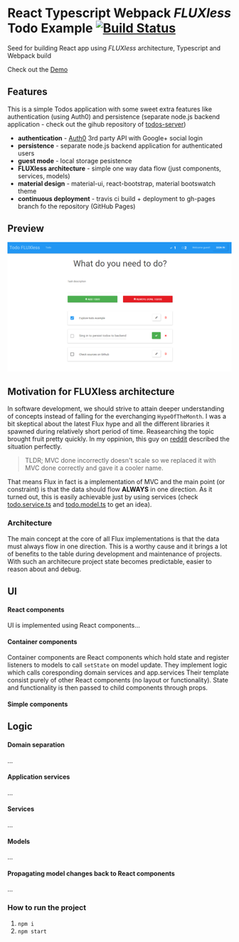 # React Typescript Webpack *FLUXless* Todo Example [![Build Status](https://travis-ci.org/tomastrajan/react-typescript-webpack.svg)](https://travis-ci.org/tomastrajan/react-typescript-webpack)
Seed for building React app using *FLUXless* architecture, Typescript and Webpack build

Check out the [Demo](http://tomastrajan.github.io/react-typescript-webpack/)

## Features
This is a simple Todos application with some sweet extra features like authentication (using Auth0) and persistence (separate node.js backend application - check out the gihub repository of [todos-server](https://github.com/tomastrajan/todos-server))

* **authentication** - [Auth0](https://auth0.com/) 3rd party API with Google+ social login
* **persistence** - separate node.js backend application for authenticated users
* **guest mode** - local storage pesistence
* **FLUXless architecture** - simple one way data flow (just components, services, models)
* **material design** - material-ui, react-bootstrap, material bootswatch theme
* **continuous deployment** - travis ci build + deployment to gh-pages branch fo the repository (GitHub Pages)

## Preview 

![Components](/assets/screenshot1.png?raw=true "React Typescript Webpack FLUXless Example")

## Motivation for FLUXless architecture
In software development, we should strive to attain deeper understanding of concepts instead of falling for the  everchanging `HypeOfTheMonth`. I was a bit skeptical about the latest Flux hype and all the different libraries it spawned during relatively short period of time. Reasearching the topic brought fruit pretty quickly. In my oppinion, this guy on [reddit](https://www.reddit.com/r/programming/comments/25nrb5/facebook_mvc_does_not_scale_use_flux_instead/) described the situation perfectly.


> TLDR; MVC done incorrectly doesn't scale so we replaced it with MVC done correctly and gave it a cooler name.


That means Flux in fact is a implementation of MVC and the main point (or constraint) is that the data should flow **ALWAYS** in one direction.
As it turned out, this is easily achievable just by using services (check 
[todo.service.ts](https://github.com/tomastrajan/react-typescript-webpack/blob/master/src/todo/todo.service.ts) and 
[todo.model.ts](https://github.com/tomastrajan/react-typescript-webpack/blob/master/src/todo/todo.model.ts) to get an idea). 


### Architecture
The main concept at the core of all Flux implementations is that the data must always flow in one direction. This is a worthy cause and it brings a lot of benefits to the table during development and maintenance of projects. With such an architecure project state becomes predictable, easier to reason about and debug. 

## UI
#### React components
UI is implemented using React components...

#### Container components
Container components are React components which hold state and register listeners to models to call `setState` on model update. They implement logic which calls coresponding domain services and app.services Their template consist purely of other React components (no layout or functionality). State and functionality is then passed to child components through props.

#### Simple components

## Logic
#### Domain separation
...

#### Application services
...

#### Services
...

#### Models
...

#### Propagating model changes back to React components
...

### How to run the project
1. `npm i`
2. `npm start`
